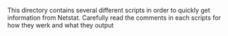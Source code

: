 This directory contains several different scripts in order to quickly get information from Netstat. Carefully read the comments in each scripts for how they werk and what they output
